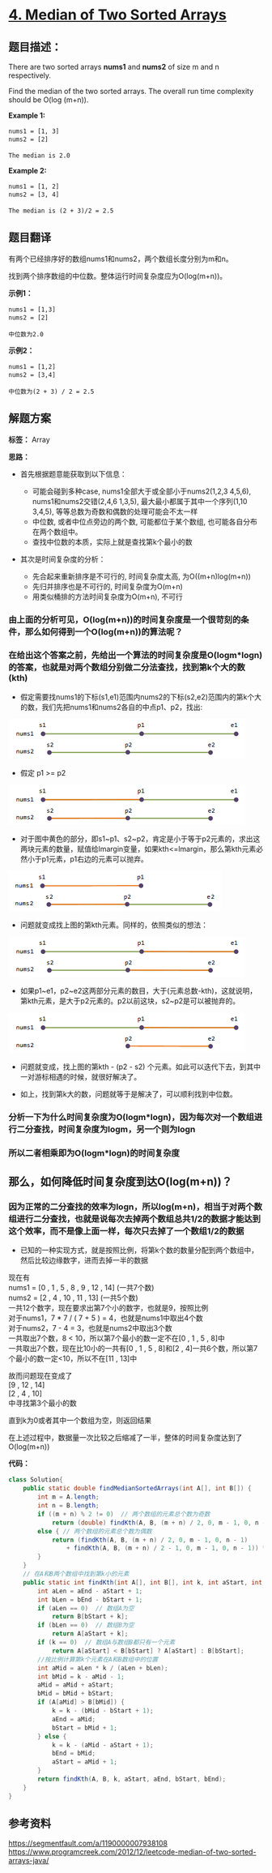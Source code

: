 # [4. Median of Two Sorted Arrays](https://leetcode.com/problems/median-of-two-sorted-arrays/description/)

## 题目描述：

There are two sorted arrays **nums1** and **nums2** of size m and n respectively.

Find the median of the two sorted arrays. The overall run time complexity should be O(log (m+n)).

**Example 1:**

```
nums1 = [1, 3]
nums2 = [2]

The median is 2.0
```

**Example 2:**

```
nums1 = [1, 2]
nums2 = [3, 4]

The median is (2 + 3)/2 = 2.5
```

## 题目翻译

有两个已经排序好的数组nums1和nums2，两个数组长度分别为m和n。

找到两个排序数组的中位数。整体运行时间复杂度应为O(log(m+n))。

**示例1：**

```
nums1 = [1,3]
nums2 = [2]

中位数为2.0
```

**示例2：**

```
nums1 = [1,2]
nums2 = [3,4]

中位数为(2 + 3) / 2 = 2.5
```

## 解题方案

**标签：** Array

**思路：**

 - 首先根据题意能获取到以下信息：
	- 可能会碰到多种case, nums1全部大于或全部小于nums2(1,2,3 4,5,6), nums1和nums2交错(2,4,6 1,3,5), 最大最小都属于其中一个序列(1,10 3,4,5), 等等总数为奇数和偶数的处理可能会不太一样
	- 中位数, 或者中位点旁边的两个数, 可能都位于某个数组, 也可能各自分布在两个数组中。
	- 查找中位数的本质，实际上就是查找第k个最小的数

 - 其次是时间复杂度的分析：
	- 先合起来重新排序是不可行的, 时间复杂度太高, 为O((m+n)log(m+n))
	- 先归并排序也是不可行的, 时间复杂度为O(m+n)
	- 用类似桶排的方法时间复杂度为O(m+n), 不可行

### 由上面的分析可见，**O(log(m+n))的时间复杂度是一个很苛刻的条件**，那么如何得到一个O(log(m+n))的算法呢？

### 在给出这个答案之前，先给出一个算法的时间复杂度是**O(logm*logn)的答案**，也就是对两个数组分别做二分法查找，找到第k个大的数(kth)

 - 假定需要找nums1的下标(s1,e1)范围内nums2的下标(s2,e2)范围内的第k个大的数，我们先把nums1和nums2各自的中点p1、p2，找出:

![](../images/4-1.png)

 - 假定 p1 >= p2

![](../images/4-2.png)

 - 对于图中黄色的部分，即s1~p1、s2~p2，肯定是小于等于p2元素的，求出这两块元素的数量，赋值给lmargin变量，如果kth<=lmargin，那么第kth元素必然小于p1元素，p1右边的元素可以抛弃。

![](../images/4-3.png)

 - 问题就变成找上图的第kth元素。同样的，依照类似的想法：

![](../images/4-4.png)

 - 如果p1~e1，p2~e2这两部分元素的数目，大于(元素总数-kth)，这就说明，第kth元素，是大于p2元素的。p2以前这块，s2~p2是可以被抛弃的。 

![](../images/4-5.png)

 - 问题就变成，找上图的第kth - (p2 - s2) 个元素。如此可以迭代下去，到其中一对游标相遇的时候，就很好解决了。

 - 如上，找到第k大的数，问题就等于是解决了，可以顺利找到中位数。

### 分析一下为什么时间复杂度为O(logm*logn)，因为每次对一个数组进行二分查找，时间复杂度为logm，另一个则为logn

### **所以二者相乘即为O(logm*logn)的时间复杂度**

## 那么，如何降低时间复杂度到达O(log(m+n))？

### 因为正常的二分查找的效率为logn，所以log(m+n)，相当于对两个数组进行二分查找，也就是说每次去掉**两个数组总共1/2的数据**才能达到这个效率，而不是像上面一样，每次只去掉了**一个数组1/2的数据**

 - 已知的一种实现方式，就是按照比例，将第k个数的数量分配到两个数组中，然后比较边缘数字，进而去掉一半的数据

现在有<br/>
nums1 = [0 , 1 , 5 , 8 , 9 , 12 , 14] (一共7个数)<br/>
nums2 = [2 , 4 , 10 , 11 , 13] (一共5个数)<br/>
一共12个数字，现在要求出第7个小的数字，也就是9，按照比例<br/>
对于nums1，7 * 7 / ( 7 + 5 ) = 4，也就是nums1中取出4个数<br/>
对于nums2，7 - 4 = 3，也就是nums2中取出3个数<br/>
一共取出7个数，8 < 10，所以第7个最小的数一定不在[0 , 1 , 5 , 8]中<br/>
一共取出7个数，现在比10小的一共有[0 , 1 , 5 , 8]和[2 , 4]一共6个数，所以第7个最小的数一定<10，所以不在[11 , 13]中<br/>

故而问题现在变成了<br/>
[9 , 12 , 14]<br/>
[2 , 4 , 10] <br/>
中寻找第3个最小的数<br/>

直到k为0或者其中一个数组为空，则返回结果<br/>

在上述过程中，数据量一次比较之后缩减了一半，整体的时间复杂度达到了O(log(m+n))

**代码：**

```java
class Solution{
	public static double findMedianSortedArrays(int A[], int B[]) {
		int m = A.length;
		int n = B.length;
		if ((m + n) % 2 != 0)  // 两个数组的元素总个数为奇数
			return (double) findKth(A, B, (m + n) / 2, 0, m - 1, 0, n - 1);
		else { // 两个数组的元素总个数为偶数
			return (findKth(A, B, (m + n) / 2, 0, m - 1, 0, n - 1) 
				+ findKth(A, B, (m + n) / 2 - 1, 0, m - 1, 0, n - 1)) * 0.5;
		}
	}
	// 在A和B两个数组中找到第k小的元素
	public static int findKth(int A[], int B[], int k, int aStart, int aEnd, int bStart, int bEnd) {
		int aLen = aEnd - aStart + 1;
		int bLen = bEnd - bStart + 1;
		if (aLen == 0)  // 数组A为空
			return B[bStart + k];
		if (bLen == 0)  // 数组B为空
			return A[aStart + k];
		if (k == 0)  // 数组A与数组B都只有一个元素
			return A[aStart] < B[bStart] ? A[aStart] : B[bStart];
		//按比例计算第k个元素在A和B数组中的位置
		int aMid = aLen * k / (aLen + bLen); 
		int bMid = k - aMid - 1;
		aMid = aMid + aStart;
		bMid = bMid + bStart;
		if (A[aMid] > B[bMid]) { 
			k = k - (bMid - bStart + 1);
			aEnd = aMid;
			bStart = bMid + 1;
		} else {
			k = k - (aMid - aStart + 1);
			bEnd = bMid;
			aStart = aMid + 1;
		}
		return findKth(A, B, k, aStart, aEnd, bStart, bEnd);
	}
}
```
 
## 参考资料

https://segmentfault.com/a/1190000007938108
https://www.programcreek.com/2012/12/leetcode-median-of-two-sorted-arrays-java/